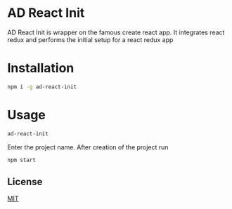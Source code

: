 # AD React Init

AD React Init is wrapper on the famous create react app. It integrates react redux and performs the initial setup for a react redux app

# Installation

```bash
npm i -g ad-react-init
```

# Usage

```bash
ad-react-init
```

Enter the project name. After creation of the project run
```bash
npm start
```

## License
[MIT](https://choosealicense.com/licenses/mit/)